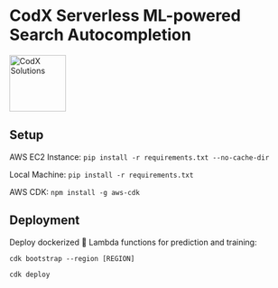 # CodX Serverless ML-powered Search Autocompletion
<img src="https://github.com/rejsafranko/CodX-Autocomplete/blob/main/logo.jpg" alt="CodX Solutions" width="100" height="100">


## Setup
AWS EC2 Instance: ```pip install -r requirements.txt --no-cache-dir```

Local Machine: ```pip install -r requirements.txt```

AWS CDK: ```npm install -g aws-cdk```

## Deployment
Deploy dockerized :whale: Lambda functions for prediction and training:

```cdk bootstrap --region [REGION]```

```cdk deploy```
